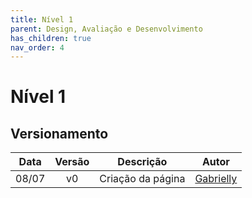 ```yaml
---
title: Nível 1
parent: Design, Avaliação e Desenvolvimento
has_children: true
nav_order: 4
---
```


# Nível 1

## Versionamento

| Data  | Versão |     Descrição     |                       Autor                       |
| :---: | :----: | :---------------: | :-----------------------------------------------: |
| 08/07 |   v0   | Criação da página | [Gabrielly](https://github.com/GabriellyAssuncao) |